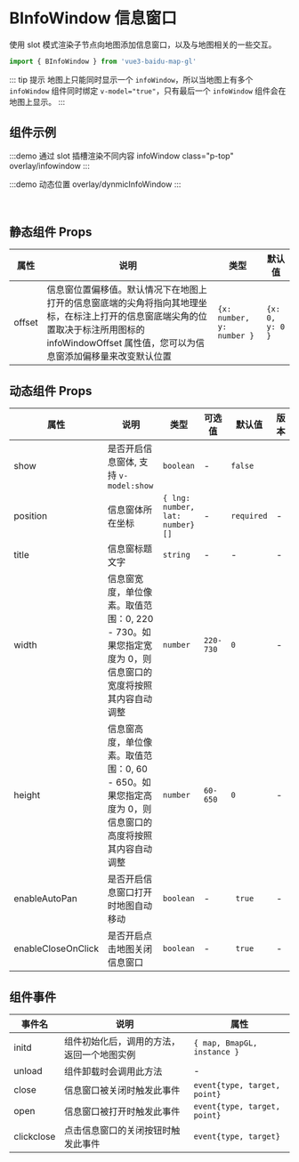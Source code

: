 # BInfoWindow 信息窗口

使用 slot 模式渲染子节点向地图添加信息窗口，以及与地图相关的一些交互。

```ts
import { BInfoWindow } from 'vue3-baidu-map-gl'
```

::: tip 提示
地图上只能同时显示一个 `infoWindow`，所以当地图上有多个 `infoWindow` 组件同时绑定 `v-model="true"`，只有最后一个 `infoWindow` 组件会在地图上显示。
:::

## 组件示例

:::demo 通过 slot 插槽渲染不同内容 infoWindow class="p-top"
overlay/infowindow
:::

:::demo 动态位置
overlay/dynmicInfoWindow
:::

<style scoped>
  :deep(img) {
    max-width: none;
  }
  :deep(h2) {
    margin: 0;
    border-top: none;
    padding-top: 0;
    letter-spacing: initial;
    line-height: initial;
  }
</style>
<br>

## 静态组件 Props

| 属性   | 说明                                                                                                                                                                                               | 类型                      | 默认值          |
| ------ | -------------------------------------------------------------------------------------------------------------------------------------------------------------------------------------------------- | ------------------------- | --------------- |
| offset | 信息窗位置偏移值。默认情况下在地图上打开的信息窗底端的尖角将指向其地理坐标，在标注上打开的信息窗底端尖角的位置取决于标注所用图标的 infoWindowOffset 属性值，您可以为信息窗添加偏移量来改变默认位置 | `{x: number, y: number }` | `{x: 0, y: 0 }` |

## 动态组件 Props

| 属性               | 说明                                                                                                   | 类型                            | 可选值    | 默认值     | 版本                               |
| ------------------ | ------------------------------------------------------------------------------------------------------ | ------------------------------- | --------- | ---------- | ---------------------------------- |
| show               | 是否开启信息窗体, 支持 `v-model:show`                                                                  | `boolean `                      | -         | `false`    | <Badge type="tip" text="^2.2.2" /> |
| position           | 信息窗体所在坐标                                                                                       | `{ lng: number, lat: number}[]` | -         | `required` | -                                  |
| title              | 信息窗标题文字                                                                                         | `string`                        | -         | -          | -                                  |
| width              | 信息窗宽度，单位像素。取值范围：0, 220 - 730。如果您指定宽度为 0，则信息窗口的宽度将按照其内容自动调整 | `number`                        | `220-730` | `0`        | -                                  |
| height             | 信息窗高度，单位像素。取值范围：0, 60 - 650。如果您指定高度为 0，则信息窗口的高度将按照其内容自动调整  | `number`                        | `60-650`  | `0`        | -                                  |
| enableAutoPan      | 是否开启信息窗口打开时地图自动移动                                                                     | `boolean`                       | -         | ` true`    | -                                  |
| enableCloseOnClick | 是否开启点击地图关闭信息窗口                                                                           | `boolean`                       | -         | ` true`    | -                                  |

## 组件事件

| 事件名     | 说明                                       | 属性                         |
| ---------- | ------------------------------------------ | ---------------------------- |
| initd      | 组件初始化后，调用的方法，返回一个地图实例 | `{ map, BmapGL, instance }`  |
| unload     | 组件卸载时会调用此方法                     | -                            |
| close      | 信息窗口被关闭时触发此事件                 | `event{type, target, point}` |
| open       | 信息窗口被打开时触发此事件                 | `event{type, target, point}` |
| clickclose | 点击信息窗口的关闭按钮时触发此事件         | `event{type, target}`        |

<!-- maximize	event{type, target}	信息窗口最大化后触发此事件
restore	event{type, target}	信息窗口还原时触发此事件 -->
